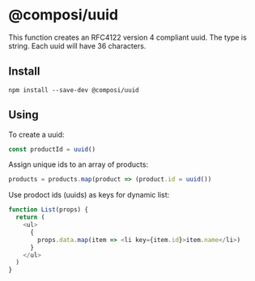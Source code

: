 # @composi/uuid

This function creates an RFC4122 version 4 compliant uuid. The type is string. Each uuid will have 36 characters.

## Install

```
npm install --save-dev @composi/uuid
```

## Using

To create a uuid:

```javascript
const productId = uuid()
```

Assign unique ids to an array of products:

```javascript
products = products.map(product => (product.id = uuid())
```

Use prodoct ids (uuids) as keys for dynamic list:

```javascript
function List(props) {
  return (
    <ul>
      {
        props.data.map(item => <li key={item.id}>item.name</li>)
      }
    </ul>
  )
}
```
